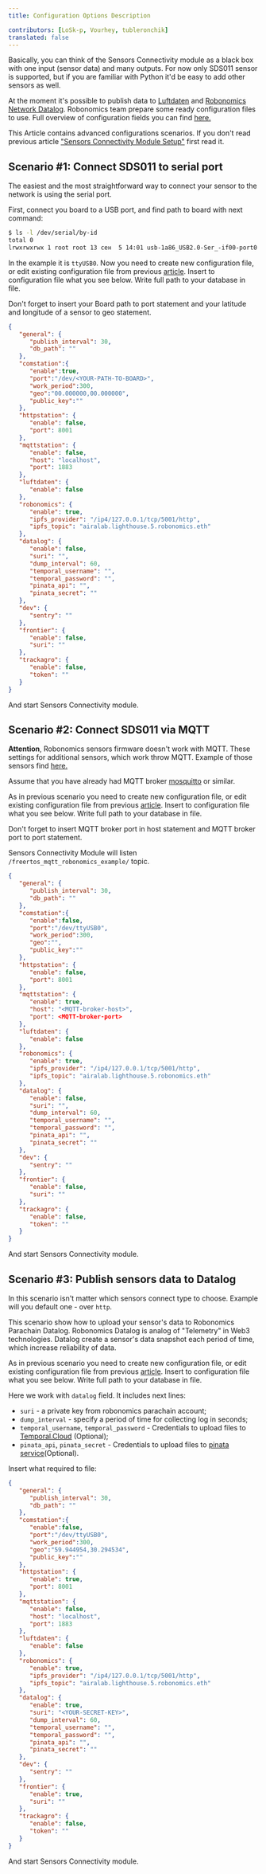 ```yaml
---
title: Configuration Options Description 

contributors: [LoSk-p, Vourhey, tubleronchik]
translated: false
---
```


Basically, you can think of the Sensors Connectivity module as a black box with one input (sensor data) and many outputs.
For now only SDS011 sensor is supported, but if you are familiar with Python it'd be easy to add other sensors as well.

At the moment it's possible to publish data to [Luftdaten](https://luftdaten.info/) and [Robonomics Network Datalog](https://polkadot.js.org/apps/?rpc=wss%3A%2F%2Fkusama.rpc.robonomics.network%2F#/explorer). 
Robonomics team prepare some ready configuration files to use.
Full overview of configuration fields you can find [here.](https://github.com/airalab/sensors-connectivity/tree/master/connectivity/config)

This Article contains advanced configurations scenarios. If you don't read previous article ["Sensors Connectivity Module Setup"](/docs/sensors-connectivity-setup/) first read it.
## Scenario #1: Connect SDS011 to serial port

The easiest and the most straightforward way to connect your sensor to the network is using the serial port.

First, connect you board to a USB port, and find path to board with next command:

```bash
$ ls -l /dev/serial/by-id
total 0
lrwxrwxrwx 1 root root 13 сен  5 14:01 usb-1a86_USB2.0-Ser_-if00-port0 -> ../../ttyUSB0
```

In the example it is `ttyUSB0`.
Now you need to create new configuration file, or edit existing configuration file from previous [article](/docs/sensors-connectivity-setup/#json-configuration).
Insert to configuration file what you see below. Write full path to your database in file.

<robo-wiki-note type="okay">
Don't forget to insert your Board path to port statement and your latitude and longitude of a sensor to geo statement.
</robo-wiki-note>

```json
{
   "general": {
      "publish_interval": 30,
      "db_path": ""
   },
   "comstation":{
      "enable":true,
      "port":"/dev/<YOUR-PATH-TO-BOARD>",
      "work_period":300,
      "geo":"00.000000,00.000000",
      "public_key":""
   },
   "httpstation": {
      "enable": false,
      "port": 8001
   },
   "mqttstation": {
      "enable": false,
      "host": "localhost",
      "port": 1883
   },
   "luftdaten": {
      "enable": false
   },
   "robonomics": {
      "enable": true,
      "ipfs_provider": "/ip4/127.0.0.1/tcp/5001/http",
      "ipfs_topic": "airalab.lighthouse.5.robonomics.eth"
   },
   "datalog": {
      "enable": false,
      "suri": "",
      "dump_interval": 60,
      "temporal_username": "",
      "temporal_password": "",
      "pinata_api": "",
      "pinata_secret": ""
   },
   "dev": {
      "sentry": ""
   },
   "frontier": {
      "enable": false,
      "suri": ""
   },
   "trackagro": {
      "enable": false,
      "token": ""
   }
}
```

And start Sensors Connectivity module.

## Scenario #2: Connect SDS011 via MQTT

**Attention**, Robonomics sensors firmware doesn't work with MQTT. These settings for additional sensors, which work throw MQTT. 
Example of those sensors find [here.](/docs/freertos-mqtt/)

Assume that you have already had MQTT broker [mosquitto](https://mosquitto.org/download/) or similar.

As in previous scenario you need to create new configuration file, or edit existing configuration file from previous [article](/docs/sensors-connectivity-setup/#json-configuration).
Insert to configuration file what you see below. Write full path to your database in file.

<robo-wiki-note type="okay">
Don't forget to insert MQTT broker port  in host statement and MQTT broker port to port statement.
</robo-wiki-note>

Sensors Connectivity Module will listen `/freertos_mqtt_robonomics_example/` topic.
```json
{
   "general": {
      "publish_interval": 30,
      "db_path": ""
   },
   "comstation":{
      "enable":false,
      "port":"/dev/ttyUSB0",
      "work_period":300,
      "geo":"",
      "public_key":""
   },
   "httpstation": {
      "enable": false,
      "port": 8001
   },
   "mqttstation": {
      "enable": true,
      "host": "<MQTT-broker-host>",
      "port": <MQTT-broker-port>
   },
   "luftdaten": {
      "enable": false
   },
   "robonomics": {
      "enable": true,
      "ipfs_provider": "/ip4/127.0.0.1/tcp/5001/http",
      "ipfs_topic": "airalab.lighthouse.5.robonomics.eth"
   },
   "datalog": {
      "enable": false,
      "suri": "",
      "dump_interval": 60,
      "temporal_username": "",
      "temporal_password": "",
      "pinata_api": "",
      "pinata_secret": ""
   },
   "dev": {
      "sentry": ""
   },
   "frontier": {
      "enable": false,
      "suri": ""
   },
   "trackagro": {
      "enable": false,
      "token": ""
   }
}
```

And start Sensors Connectivity module.

## Scenario #3: Publish sensors data to Datalog

In this scenario isn't matter which sensors connect type to choose. Example will you default one - over `http`.

This scenario show how to upload your sensor's data to Robonomics Parachain Datalog. 
Robonomics Datalog is analog of "Telemetry" in Web3 technologies. 
Datalog create a sensor's data snapshot each period of time, which increase reliability of data.

As in previous scenario you need to create new configuration file, or edit existing configuration file from previous [article](/docs/sensors-connectivity-setup/#json-configuration). 
Insert to configuration file what you see below. Write full path to your database in file.

Here we work with `datalog` field. It includes next lines:

- `suri` - a private key from robonomics parachain account; 
- `dump_interval` - specify a period of time for collecting log in seconds;
- `temporal_username`, `temporal_password` - Credentials to upload files to [Temporal.Cloud](https://temporal.cloud/) (Optional);
- `pinata_api`, `pinata_secret` - Credentials to upload files to [pinata service](https://docs.pinata.cloud#connecting-to-the-api)(Optional).

Insert what required to file:

```json
{
   "general": {
      "publish_interval": 30,
      "db_path": ""
   },
   "comstation":{
      "enable":false,
      "port":"/dev/ttyUSB0",
      "work_period":300,
      "geo":"59.944954,30.294534",
      "public_key":""
   },
   "httpstation": {
      "enable": true,
      "port": 8001
   },
   "mqttstation": {
      "enable": false,
      "host": "localhost",
      "port": 1883
   },
   "luftdaten": {
      "enable": false
   },
   "robonomics": {
      "enable": true,
      "ipfs_provider": "/ip4/127.0.0.1/tcp/5001/http",
      "ipfs_topic": "airalab.lighthouse.5.robonomics.eth"
   },
   "datalog": {
      "enable": true,
      "suri": "<YOUR-SECRET-KEY>", 
      "dump_interval": 60,
      "temporal_username": "",
      "temporal_password": "",
      "pinata_api": "",
      "pinata_secret": ""
   },
   "dev": {
      "sentry": ""
   },
   "frontier": {
      "enable": true,
      "suri": ""
   },
   "trackagro": {
      "enable": false,
      "token": ""
   }
}
```

And start Sensors Connectivity module.